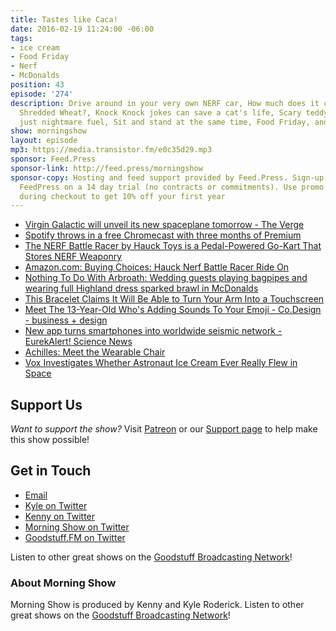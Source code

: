 ```yaml
---
title: Tastes like Caca!
date: 2016-02-19 11:24:00 -06:00
tags:
- ice cream
- Food Friday
- Nerf
- McDonalds
position: 43
episode: '274'
description: Drive around in your very own NERF car, How much does it cost to make
  Shredded Wheat?, Knock Knock jokes can save a cat's life, Scary teddy bears are
  just nightmare fuel, Sit and stand at the same time, Food Friday, and more.
show: morningshow
layout: episode
mp3: https://media.transistor.fm/e0c35d29.mp3
sponsor: Feed.Press
sponsor-link: http://feed.press/morningshow
sponsor-copy: Hosting and feed support provided by Feed.Press. Sign-up today and try
  FeedPress on a 14 day trial (no contracts or commitments). Use promo code `morningshow`
  during checkout to get 10% off your first year
---
```


* [Virgin Galactic will unveil its new spaceplane tomorrow - The Verge](http://www.theverge.com/2016/2/18/11045184/virgin-galactic-spaceshiptwo-reusable-spaceplane-unveiling)
* [Spotify throws in a free Chromecast with three months of Premium](http://www.techhive.com/article/3034299/streaming-services/spotify-deal-throws-in-a-free-chromecast-with-three-months-of-premium.html#tk.rss_all)
* [The NERF Battle Racer by Hauck Toys is a Pedal-Powered Go-Kart That Stores NERF Weaponry](http://laughingsquid.com/the-nerf-battle-racer-by-hauck-toys-is-a-pedal-powered-go-kart-that-stores-nerf-weaponry/)
* [Amazon.com: Buying Choices: Hauck Nerf Battle Racer Ride On](http://www.amazon.com/gp/offer-listing/B01BH92AG4/ref=dp_olp_0?ie=UTF8&condition=all)
* [Nothing To Do With Arbroath: Wedding guests playing bagpipes and wearing full Highland dress sparked brawl in McDonalds](http://arbroath.blogspot.com/2016/02/wedding-guests-playing-bagpipes-and.html)
* [This Bracelet Claims It Will Be Able to Turn Your Arm Into a Touchscreen](http://futurism.com/videos/meet-bracelet-turns-arm-touchscreen/)
* [Meet The 13-Year-Old Who's Adding Sounds To Your Emoji - Co.Design - business + design](http://www.fastcodesign.com/3056690/meet-the-13-year-old-whos-adding-sounds-to-your-emoji?partner=rss&utm_source=feedburner&utm_medium=feed&utm_campaign=Feed%3A+fastcodesign%2Ffeed+%28Co.Design%29)
* [New app turns smartphones into worldwide seismic network - EurekAlert! Science News](http://www.eurekalert.org/pub_releases/2016-02/uoc--nat020316.php)
* [Achilles: Meet the Wearable Chair](http://futurism.com/videos/achilles-meet-chair-can-wear/)
* [Vox Investigates Whether Astronaut Ice Cream Ever Really Flew in Space](http://laughingsquid.com/vox-investigates-whether-astronaut-ice-cream-ever-really-flew-in-space/)

## Support Us
*Want to support the show?* Visit [Patreon](http://patreon.com/morningshow) or our [Support page](http://goodstuff.fm/support) to help make this show possible!

## Get in Touch
* [Email](mailto:kyle@goodstuff.fm)
* [Kyle on Twitter](http://twitter.com/dogburps)
* [Kenny on Twitter](http://twitter.com/pizzarobotics)
* [Morning Show on Twitter](http://twitter.com/morningshowam)
* [Goodstuff.FM on Twitter](http://twitter.com/goodstufffm)

Listen to other great shows on the [Goodstuff Broadcasting Network](http://goodstuff.fm/shows)!

### About Morning Show
Morning Show is produced by Kenny and Kyle Roderick. Listen to other great shows on the [Goodstuff Broadcasting Network](http://goodstuff.fm/)!
